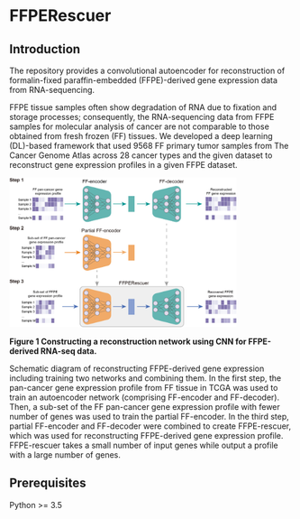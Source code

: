 # FFPERescuer

## **Introduction**

The repository provides a convolutional autoencoder for reconstruction of formalin-fixed paraffin-embedded (FFPE)-derived gene expression data from RNA-sequencing.

FFPE tissue samples often show degradation of RNA due to fixation and storage processes; consequently, the RNA-sequencing data from FFPE samples for molecular analysis of cancer are not comparable to those obtained from fresh frozen (FF) tissues. We developed a deep learning (DL)-based framework that used 9568 FF primary tumor samples from The Cancer Genome Atlas across 28 cancer types and the given dataset to reconstruct gene expression profiles in a given FFPE dataset.

<img src="https://github.com/Carpentierbio/FFPERescuer/blob/main/image/FFPERescuer.jpg" alt="workflow" width="80%">

**Figure 1 Constructing a reconstruction network using CNN for FFPE-derived RNA-seq data.** 

Schematic diagram of reconstructing FFPE-derived gene expression including training two networks and combining them. In the first step, the pan-cancer gene expression profile from FF tissue in TCGA was used to train an autoencoder network (comprising FF-encoder and FF-decoder). Then, a sub-set of the FF pan-cancer gene expression profile with fewer number of genes was used to train the partial FF-encoder. In the third step, partial FF-encoder and FF-decoder were combined to create FFPE-rescuer, which was used for reconstructing FFPE-derived gene expression profile. FFPE-rescuer takes a small number of input genes while output a profile with a large number of genes.

## **Prerequisites**

Python >= 3.5
